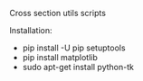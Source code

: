 Cross section utils scripts

Installation:

- pip install -U pip setuptools
- pip install matplotlib
- sudo apt-get install python-tk
